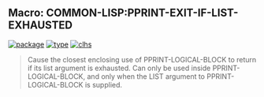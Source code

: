 ## Macro: COMMON-LISP:PPRINT-EXIT-IF-LIST-EXHAUSTED
[![package](https://img.shields.io/badge/Package-COMMON--LISP-5f9ea0.svg?style=social&colorA=999999)](../) [![type](https://img.shields.io/badge/Type-Macro-5f9ea0.svg?style=social&colorA=999999)](../#macro) [![clhs](https://img.shields.io/badge/CLHS-PPRINT--EXIT--IF--LIST--EXHAUSTED-5f9ea0.svg?style=social&colorA=999999)](http://www.lispworks.com/documentation/HyperSpec/Body/m_ppr_ex.htm) 

> Cause the closest enclosing use of PPRINT-LOGICAL-BLOCK to return
> if its list argument is exhausted. Can only be used inside
> PPRINT-LOGICAL-BLOCK, and only when the LIST argument to
> PPRINT-LOGICAL-BLOCK is supplied.

